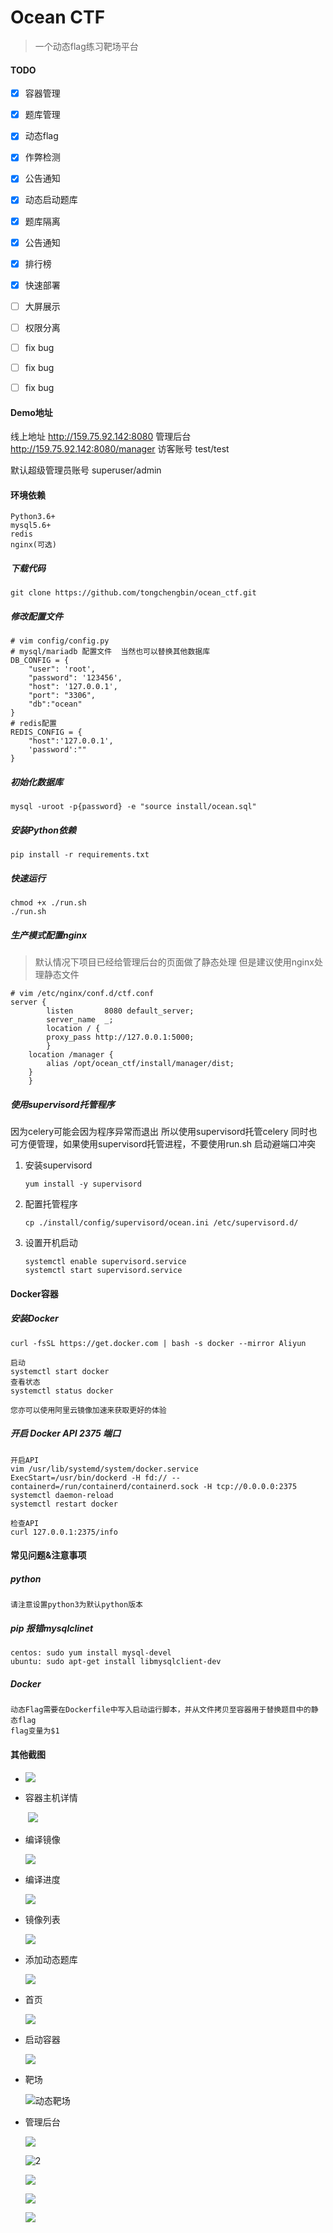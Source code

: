 # Ocean CTF
> 一个动态flag练习靶场平台

#### TODO

- [x] 容器管理 
- [x] 题库管理
- [x] 动态flag
- [x] 作弊检测
- [x] 公告通知
- [x] 动态启动题库
- [x] 题库隔离
- [x] 公告通知
- [x] 排行榜
- [x] 快速部署
- [ ] 大屏展示
- [ ] 权限分离
- [ ] fix bug
- [ ] fix bug
- [ ] fix bug



#### Demo地址

线上地址 http://159.75.92.142:8080
管理后台 http://159.75.92.142:8080/manager  访客账号  test/test  

  默认超级管理员账号 superuser/admin


#### 环境依赖

```
Python3.6+
mysql5.6+
redis
nginx(可选)

```

##### 下载代码

```
git clone https://github.com/tongchengbin/ocean_ctf.git
```

##### 修改配置文件

```
# vim config/config.py
# mysql/mariadb 配置文件  当然也可以替换其他数据库
DB_CONFIG = {
    "user": 'root',
    "password": '123456',
    "host": '127.0.0.1',
    "port": "3306",
    "db":"ocean"
}
# redis配置
REDIS_CONFIG = {
    "host":'127.0.0.1',
    'password':""
}

```

##### 初始化数据库

```
mysql -uroot -p{password} -e "source install/ocean.sql"
```
##### 安装Python依赖

```
pip install -r requirements.txt
```


##### 快速运行

```shell
chmod +x ./run.sh
./run.sh
```
##### 生产模式配置nginx
> 默认情况下项目已经给管理后台的页面做了静态处理 但是建议使用nginx处理静态文件

```
# vim /etc/nginx/conf.d/ctf.conf
server {
        listen       8080 default_server;
        server_name  _;
        location / {
        proxy_pass http://127.0.0.1:5000;
        }
    location /manager {
        alias /opt/ocean_ctf/install/manager/dist;
    }
    }
```
##### 使用supervisord托管程序
因为celery可能会因为程序异常而退出 所以使用supervisord托管celery 同时也可方便管理，如果使用supervisord托管进程，不要使用run.sh 启动避端口冲突

1. 安装supervisord

   ```shell
   yum install -y supervisord
   ```
3. 配置托管程序

   ```shell
   cp ./install/config/supervisord/ocean.ini /etc/supervisord.d/
   ```
   
2. 设置开机启动

   ```shell
   systemctl enable supervisord.service
   systemctl start supervisord.service
   ```

   

#### Docker容器

##### 安装Docker
```
curl -fsSL https://get.docker.com | bash -s docker --mirror Aliyun

启动
systemctl start docker
查看状态
systemctl status docker

您亦可以使用阿里云镜像加速来获取更好的体验

```

##### 开启 Docker API 2375 端口
```
开启API
vim /usr/lib/systemd/system/docker.service
ExecStart=/usr/bin/dockerd -H fd:// --containerd=/run/containerd/containerd.sock -H tcp://0.0.0.0:2375
systemctl daemon-reload
systemctl restart docker

检查API
curl 127.0.0.1:2375/info
```

#### 常见问题&注意事项

##### python
```
请注意设置python3为默认python版本
```

##### pip 报错mysqlclinet
```
centos: sudo yum install mysql-devel
ubuntu: sudo apt-get install libmysqlclient-dev

```

##### Docker
```
动态Flag需要在Dockerfile中写入启动运行脚本，并从文件拷贝至容器用于替换题目中的静态flag 
flag变量为$1
```

#### 其他截图

- ![](./doc/image/6.png)

- 容器主机详情

  ​	![](./doc/image/7.png)

- 编译镜像

  ![](./doc/image/9.png)

- 编译进度

  ![](./doc/image/编译进度.png)

- 镜像列表

  ![](./doc/image/8.png)

- 添加动态题库

  ![](./doc/image/添加动态题库.png)

- 首页

  ![](./doc/image/首页.png)

* 启动容器

  ![](./doc/image/启动容器.png)

- 靶场

  ![]()![动态靶场](./doc/image/动态靶场.png) 
  
- 管理后台

  ![](./doc/image/1.png)

  ![]()![2](./doc/image/2.png)

  ![](./doc/image/3.png)

  ![](./doc/image/4.png)

  ![](./doc/image/5.png)